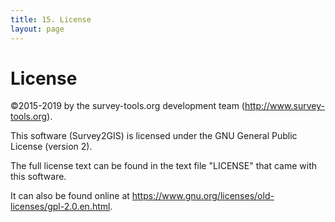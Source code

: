 ```yaml
---
title: 15. License
layout: page
---
```


# License

©2015-2019 by the survey-tools.org development team (http://www.survey-tools.org).

This software (Survey2GIS) is licensed under the GNU General Public License (version 2).

The full license text can be found in the text file "LICENSE" that came with this software.

It can also be found online at https://www.gnu.org/licenses/old-licenses/gpl-2.0.en.html.